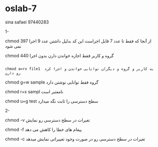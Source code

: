 # oslab-7
sina safaei 97440283


1-

chmod 397    از آنجا که فقط تا عدد 7 قابل اجراست این کد بدلیل داشتن عدد 9 اجرا نمی شود 

chmod 440      گروه و کاربر فقط اجازه خواندن دارن بدون اجرا
                                                                                                                                                                                                                                                                
                                                                                                                                                                                                                                                              chmod a=rx file1  به کاربر و گروه و دیگران توانایی خواندن و اجرا کرد رو دارن 

chmod g=w sample   گروه فقط توانایی نوشتن دارد

chmod r+x sampl   نامعتبر است

chmod u+g test   سطح دسترسی را ثابت نگه میدارد

2-

chmod -v  تغیرات در سطح دسترسی رو نمایش 

chmod -f   پیغام های خطا را کاهش می دهد 

chmod -c  تغیرات در سطح دسترسی رو  در صورت وجود تغییراتی نمایش میدهد
